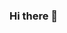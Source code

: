 ### Hi there 👋

<!--
**marciaharris/marciaharris** is a ✨ _special_ ✨ repository because its `README.md` (this file) appears on your GitHub profile.

    <link rel="stylesheet" href="stylesheet.css">
    <link rel="stylesheet" href="https://fonts.googleapis.com/css?family=Trirong|Gabarito">
</head>
<body>
    #Marcia Harris#

    <p>
      I was born and raised in Newark, NJ and I got my degree in Fashion Studies from Montclair State University.
      **I was a pandemic graduate.**
      But I commenced work as a visual merchandiser pretty quickly after graduating:
      _I'm excited to be beginning a new career!_
        >
    </p>
    
    <p>
      This is a photo of Frida Khalo's beautiful self portrait because I have no current headshot.
    </p>
    
    <img src="https://www.hrc.utexas.edu/frida-kahlo-self-portrait/images/frida-kahlo-self-portrait-640-full.jpg" class="center"/>
    
    ###I am a 2023 Web Development Fellow with the Knowledge House!###

    <p>
      I'm currently working as a store consultant at Fedex, hoping to get a entry level Web Development position at the conclusion of this cohort. I've attached my linkedin which will be updated accurately soon!
      <a href="https://www.linkedin.com/in/marcia-harris-5bb4551a7" target="_blank">Here's my link!</a>
    </p>
    
</body>
</html>